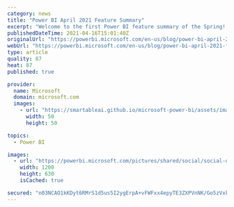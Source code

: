 ```yaml
---
category: news
title: "Power BI April 2021 Feature Summary"
excerpt: "Welcome to the first Power BI feature summary of the Spring! In this update we have an exciting new preview for the Power Automate visual! Also, the ongoing previews (Small Multiples and DirectQuery for Power BI datasets and Azure Analysis Services) are getting some new features. Next to that, we are"
publishedDateTime: 2021-04-16T15:01:40Z
originalUrl: "https://powerbi.microsoft.com/en-us/blog/power-bi-april-2021-feature-summary/"
webUrl: "https://powerbi.microsoft.com/en-us/blog/power-bi-april-2021-feature-summary/"
type: article
quality: 87
heat: 87
published: true

provider:
  name: Microsoft
  domain: microsoft.com
  images:
    - url: "https://smartableai.github.io/microsoft-power-bi/assets/images/organizations/microsoft.com-50x50.jpg"
      width: 50
      height: 50

topics:
  - Power BI

images:
  - url: "https://powerbi.microsoft.com/pictures/shared/social/social-default-image.png"
    width: 1200
    height: 630
    isCached: true

secured: "n03NCAO1kKDyt6RMrS1d5us5I2ygErpA+vFWFxx4epyTE3ZXPVnNK/Go5zVxk0ttd4pw4QhTZS2IypDvl+Tf9SLBcK//0Qm90beDZ79YHHNwexauhxVOer5J1l9ZXAIpoOMgtvHihR6LHaGiUe2o9+4NsfnjD8vF8FzuYgP3kE+YQdugk/D04GsIMklnxXW3r6tEWJ9xyGIOde0Y9CBrI6z2K56u3KD3wUvfnhsntBin4/HrcAin9kGYZktS75knOq/zvSOt7+yH+jYFWTIZ4AFkAcdIfc8geghBiRuSYL4r/DL63qwkZgD6qEOyQhd9TVsrVxtpKjWqMC5URbXd93rD62Uk0tBY5wFJa8lNMRE=;xcxwGdAruIMThWr7eaGCHw=="
---
```


